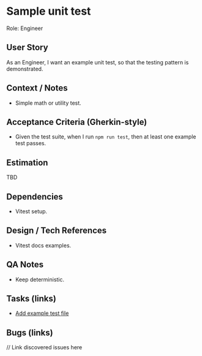 # Sample unit test

Role: Engineer

## User Story

As an Engineer, I want an example unit test, so that the testing pattern is demonstrated.

## Context / Notes

- Simple math or utility test.

## Acceptance Criteria (Gherkin-style)

- Given the test suite, when I run `npm run test`, then at least one example test passes.

## Estimation

TBD

## Dependencies

- Vitest setup.

## Design / Tech References

- Vitest docs examples.

## QA Notes

- Keep deterministic.

## Tasks (links)

- [Add example test file](./tasks/add-example-test.md)

## Bugs (links)

// Link discovered issues here
